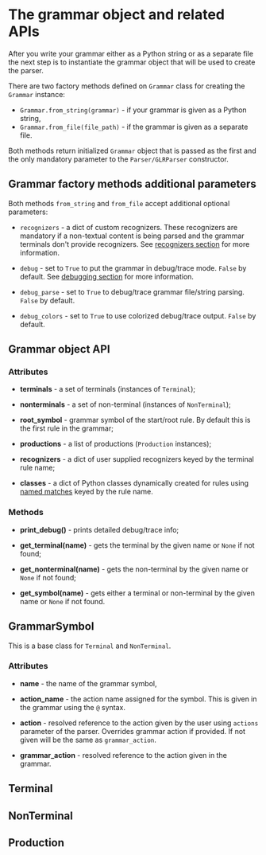 # The grammar object and related APIs

After you write your grammar either as a Python string or as a separate file the
next step is to instantiate the grammar object that will be used to create the
parser.

There are two factory methods defined on `Grammar` class for creating the
`Grammar` instance:

- `Grammar.from_string(grammar)` - if your grammar is given as a Python string,
- `Grammar.from_file(file_path)` - if the grammar is given as a separate file.

Both methods return initialized `Grammar` object that is passed as the first and
the only mandatory parameter to the `Parser/GLRParser` constructor.


## Grammar factory methods additional parameters

Both methods `from_string` and `from_file` accept additional optional
parameters:

- `recognizers` - a dict of custom recognizers. These recognizers are mandatory
  if a non-textual content is being parsed and the grammar terminals don't
  provide recognizers. See [recognizers section](./recognizers.md) for more
  information.

- `debug` - set to `True` to put the grammar in debug/trace mode. `False` by
  default. See [debugging section](./debugging.md) for more information.

- `debug_parse` - set to `True` to debug/trace grammar file/string parsing.
  `False` by default.

- `debug_colors` - set to `True` to use colorized debug/trace output. `False` by
  default.


## Grammar object API

### Attributes

- **terminals** - a set of terminals (instances of `Terminal`);

- **nonterminals** - a set of non-terminal (instances of `NonTerminal`);

- **root_symbol** - grammar symbol of the start/root rule. By default this is
  the first rule in the grammar;

- **productions** - a list of productions (`Production` instances);

- **recognizers** - a dict of user supplied recognizers keyed by the terminal
  rule name;

- **classes** - a dict of Python classes dynamically created for rules
  using [named matches](./grammar_language.md#named-matches) keyed by the rule
  name.

### Methods

- **print_debug()** - prints detailed debug/trace info;

- **get_terminal(name)** - gets the terminal by the given name or `None` if
  not found;

- **get_nonterminal(name)** - gets the non-terminal by the given name or `None`
  if not found;

- **get_symbol(name)** - gets either a terminal or non-terminal by the given
  name or `None` if not found.


## GrammarSymbol

This is a base class for `Terminal` and `NonTerminal`.

### Attributes

- **name** - the name of the grammar symbol,

- **action_name** - the action name assigned for the symbol. This is given in
  the grammar using the `@` syntax.

- **action** - resolved reference to the action given by the user using
  `actions` parameter of the parser. Overrides grammar action if provided. If
  not given will be the same as `grammar_action`.

- **grammar_action** - resolved reference to the action given in the grammar.



## Terminal

## NonTerminal

## Production
